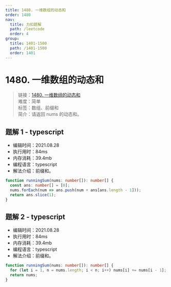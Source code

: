 ```yaml
---
title: 1480. 一维数组的动态和
order: 1480
nav:
  title: 力扣题解
  path: /leetcode
  order: 4
group:
  title: 1401-1500
  path: /1401-1500
  order: 1401
---
```


# 1480. 一维数组的动态和

> 链接：[1480. 一维数组的动态和](https://leetcode-cn.com/problems/running-sum-of-1d-array/)  
> 难度：简单  
> 标签：数组、前缀和  
> 简介：请返回 nums 的动态和。

## 题解 1 - typescript

- 编辑时间：2021.08.28
- 执行用时：84ms
- 内存消耗：39.4mb
- 编程语言：typescript
- 解法介绍：前缀和。

```typescript
function runningSum(nums: number[]): number[] {
  const ans: number[] = [0];
  nums.forEach(num => ans.push(num + ans[ans.length - 1]));
  return ans.slice(1);
}
```

## 题解 2 - typescript

- 编辑时间：2021.08.28
- 执行用时：84ms
- 内存消耗：39.4mb
- 编程语言：typescript
- 解法介绍：前缀和。

```typescript
function runningSum(nums: number[]): number[] {
  for (let i = 1, n = nums.length; i < n; i++) nums[i] += nums[i - 1];
  return nums;
}
```
